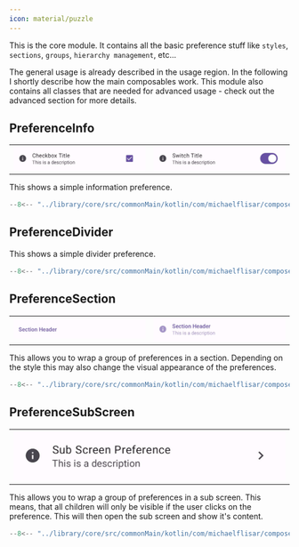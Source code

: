 ```yaml
---
icon: material/puzzle
---
```


This is the core module. It contains all the basic preference stuff like `styles`, `sections`, `groups`, `hierarchy management`, etc...

The general usage is already described in the usage region. In the following I shortly describe how the main composables work. This module also contains all classes that are needed for advanced usage - check out the advanced section for more details.

## PreferenceInfo

|                                              |                                                  |
|----------------------------------------------|--------------------------------------------------|
| ![Screenshot](../screenshots/previews/bool1.jpg) | ![Screenshot](../screenshots/previews/bool2.jpg) |

This shows a simple information preference.

```kotlin
--8<-- "../library/core/src/commonMain/kotlin/com/michaelflisar/composepreferences/core/PreferenceInfo.kt:constructor"
```

## PreferenceDivider

This shows a simple divider preference.

```kotlin
--8<-- "../library/core/src/commonMain/kotlin/com/michaelflisar/composepreferences/core/PreferenceDivider.kt:constructor"
```

## PreferenceSection

|                                                     |                                                     |
|-----------------------------------------------------|-----------------------------------------------------|
| ![Screenshot](../screenshots/previews/section1.jpg) | ![Screenshot](../screenshots/previews/section2.jpg) |

This allows you to wrap a group of preferences in a section. Depending on the style this may also change the visual appearance of the preferences.

```kotlin
--8<-- "../library/core/src/commonMain/kotlin/com/michaelflisar/composepreferences/core/PreferenceSection.kt:constructor"
```

## PreferenceSubScreen

|                                                       |
|-------------------------------------------------------|
| ![Screenshot](../screenshots/previews/subscreen1.jpg) |

This allows you to wrap a group of preferences in a sub screen. This means, that all children will only be visible if the user clicks on the preference. This will then open the sub screen and show it's content.

```kotlin
--8<-- "../library/core/src/commonMain/kotlin/com/michaelflisar/composepreferences/core/PreferenceSubScreen.kt:constructor"
```




